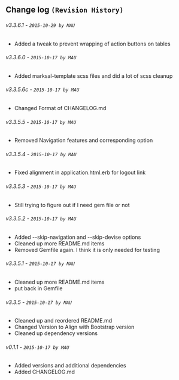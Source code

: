 ## Change log `(Revision History)`

###### v3.3.6.1 - `2015-10-29 by MAU`
* Added a tweak to prevent wrapping of action buttons on tables

###### v3.3.6.0 - `2015-10-17 by MAU`
* Added marksal-template scss files and did a lot of scss cleanup

###### v3.3.5.6c - `2015-10-17 by MAU`
* Changed Format of CHANGELOG.md

###### v3.3.5.5 - `2015-10-17 by MAU`
* Removed Navigation features and corresponding option

###### v3.3.5.4 - `2015-10-17 by MAU`
* Fixed alignment in application.html.erb for logout link

###### v3.3.5.3 - `2015-10-17 by MAU`
* Still trying to figure out if I need gem file or not

###### v3.3.5.2 - `2015-10-17 by MAU`
* Added --skip-navigation and --skip-devise options
* Cleaned up more README.md items
* Removed Gemfile again. I think it is only needed for testing
    
###### v3.3.5.1 - `2015-10-17 by MAU`
* Cleaned up more README.md items
* put back in Gemfile
    
###### v3.3.5 - `2015-10-17 by MAU`
* Cleaned up and reordered README.md
* Changed Version to Align with Bootstrap version
* Cleaned up dependency versions
    
###### v0.1.1 - `2015-10-17 by MAU`
* Added versions and additional dependencies
* Added CHANGELOG.md
    
